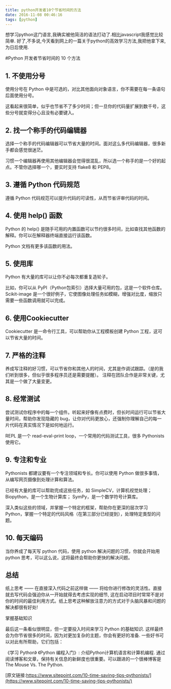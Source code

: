 ```yaml
---
title: python开发者10个节省时间的方法
date: 2016-11-08 00:46:16
tags: [python]
---
```


想学习python这门语言,我确实被他简洁的语法打动了.相比javascript我感觉比较简单. 好了,不多说,今天看到网上的一篇关于python的高效学习方法,我把他拿下来,为日后使用.

#Python 开发者节省时间的 10 个方法

## 1. 不使用分号

使用分号在 Python 中是可选的，对比其他面向对象语言，你不需要在每一条语句后面使用分号。

这看起来很简单，似乎也节省不了多少时间；但一旦你的代码量扩展到数千号，这些分号就变得分心且没有必要键入。

## 2. 找一个称手的代码编辑器

选择一个称手的代码编辑器可以节省大量的时间。面对这么多代码编辑器，很多新手都会感觉很迷茫。

习惯一个编辑器再使用其他编辑器会觉得很混乱，所以选一个称手的是一个好的起点。不管你选择哪一个，要实时支持 flake8 和 PEP8。

## 3. 遵循 Python 代码规范

遵循 Python 代码规范可以提升代码的可读性，从而节省评审代码的时间。

## 4. 使用 help() 函数

Python 的 help() 是随手可用的内置函数可以节约很多时间，比如查找其他函数的解释。你可以在解释器终端直接运行该函数。

Python 文档有更多该函数的用法。

## 5. 使用库

Python 有大量的库可以让你不必每次都重复造轮子。

比如，你可以从 PyPI（Python包索引）选择大量可用的包，这是一个软件仓库。
Scikit-image 是一个很好例子，它使图像处理任务如模糊，增强对比度，缩放只需要一些函数调用就可以完成。

## 6. 使用Cookiecutter

Cookiecutter 是一命令行工具，可以帮助你从工程模板创建 Python 工程，这可以节省大量的时间。

## 7. 严格的注释

养成写注释的好习惯，可以节省你和其他人的时间，尤其是作调试跟踪。（是的我们听到很多，但似乎很多程序员还是需要提醒）。
注释在团队合作是非常关键，尤其是一个做了大量变更。

## 8. 经常测试

尝试测试你程序中的每一个组件。听起来好像有点费时，但长时间运行可以节省大量时间，帮助你发现隐藏的 bug，让你对代码更放心，还强制你理解自己的每一片代码在真实情况下是如何地运行。

REPL 是一个 read-eval-print loop，一个常用的代码测试工具，很多 Pythonists 使用它。

## 9. 专注和专业

Pythonists 都建议要有一个专注领域和专长。你可以使用 Python 做很多事情，从编写网页摄像到处理计算和算法。

已经有大量的库可以帮助完成这些任务，如 SimpleCV，计算机视觉处理；Biopython，是一个生物计算库； SymPy，是一个数学符号计算库。

深入类似这些的领域，并掌握一个特定的框架，帮助你在更深的层次学习 Python，掌握一个特定的代码风格（在第三部分已经提到），处理特定类型的问题。

## 10. 每天编码

当你养成了每天写 python 代码，使用 python 解决问题的习惯，你就会开始用 python 思考，可以这么说，这将最终会帮助你更快的解决问题。

## 总结

纸上思考 —— 在直接深入代码之前这样做 —— 将给你进行修改的灵活性。直接就去写代码会强迫你从一开始就得去考虑实现的细节, 这在启动项目时常常不是对你的时间的最佳利用方式。纸上思考这种解放注意力的方式对于头脑风暴和问题的解决都很有好处!

掌握基础知识

最后这一条看似很明显，但一定要投入时间来学习 Python 的基础知识. 这样最终会为你节省很多的时间，因为对更加复杂的主题，你会有更好的准备.
一些好书可以对此有所帮助，它们包括：

《学习 Python》
《Python 编程入门》: 介绍Python计算机语言和计算机编程.
通过阅读博客和文章，保持有关信息的新鲜度也很重要。可以跟进的一个很棒博客是 The Mouse Vs. The Python.


[原文链接:https://www.sitepoint.com/10-time-saving-tips-pythonists/](https://www.sitepoint.com/10-time-saving-tips-pythonists/)
